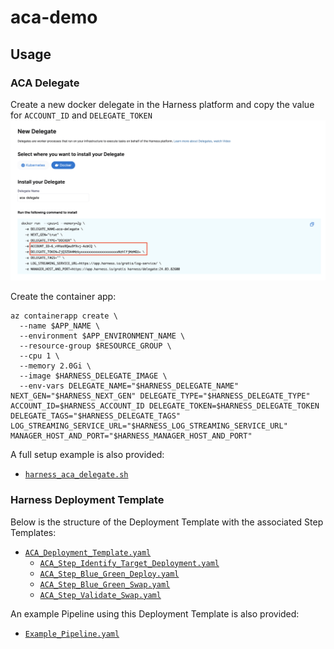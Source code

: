 # aca-demo

## Usage 

### ACA Delegate
Create a new docker delegate in the Harness platform and copy the value for `ACCOUNT_ID` and `DELEGATE_TOKEN`
![alt text](assets/new_delegate.png)

Create the container app:
```
az containerapp create \
  --name $APP_NAME \
  --environment $APP_ENVIRONMENT_NAME \
  --resource-group $RESOURCE_GROUP \
  --cpu 1 \
  --memory 2.0Gi \
  --image $HARNESS_DELEGATE_IMAGE \
  --env-vars DELEGATE_NAME="$HARNESS_DELEGATE_NAME" NEXT_GEN="$HARNESS_NEXT_GEN" DELEGATE_TYPE="$HARNESS_DELEGATE_TYPE" ACCOUNT_ID=$HARNESS_ACCOUNT_ID DELEGATE_TOKEN=$HARNESS_DELEGATE_TOKEN DELEGATE_TAGS="$HARNESS_DELEGATE_TAGS" LOG_STREAMING_SERVICE_URL="$HARNESS_LOG_STREAMING_SERVICE_URL" MANAGER_HOST_AND_PORT="$HARNESS_MANAGER_HOST_AND_PORT"
```

A full setup example is also provided:
- [`harness_aca_delegate.sh`](aca_delegate/harness_aca_delegate.sh)

### Harness Deployment Template
Below is the structure of the Deployment Template with the associated Step Templates:

- [`ACA_Deployment_Template.yaml`](harness_deployment_template/ACA_Deployment_Template.yaml)
  - [`ACA_Step_Identify_Target_Deployment.yaml`](harness_deployment_template/ACA_Step_Identify_Target_Deployment.yaml)
  - [`ACA_Step_Blue_Green_Deploy.yaml`](harness_deployment_template/ACA_Step_Blue_Green_Deploy.yaml)
  - [`ACA_Step_Blue_Green_Swap.yaml`](harness_deployment_template/ACA_Step_Blue_Green_Swap.yaml)
  - [`ACA_Step_Validate_Swap.yaml`](harness_deployment_template/ACA_Step_Validate_Swap.yaml)

An example Pipeline using this Deployment Template is also provided:
- [`Example_Pipeline.yaml`](harness_deployment_template/Example_Pipeline.yaml)


